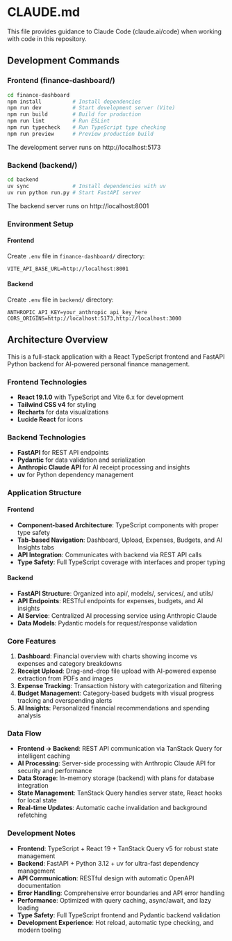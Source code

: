 # CLAUDE.md

This file provides guidance to Claude Code (claude.ai/code) when working with code in this repository.

## Development Commands

### Frontend (finance-dashboard/)
```bash
cd finance-dashboard
npm install          # Install dependencies
npm run dev          # Start development server (Vite)
npm run build        # Build for production
npm run lint         # Run ESLint
npm run typecheck    # Run TypeScript type checking
npm run preview      # Preview production build
```

The development server runs on http://localhost:5173

### Backend (backend/)
```bash
cd backend
uv sync              # Install dependencies with uv
uv run python run.py # Start FastAPI server
```

The backend server runs on http://localhost:8001

### Environment Setup

#### Frontend
Create `.env` file in `finance-dashboard/` directory:
```env
VITE_API_BASE_URL=http://localhost:8001
```

#### Backend
Create `.env` file in `backend/` directory:
```env
ANTHROPIC_API_KEY=your_anthropic_api_key_here
CORS_ORIGINS=http://localhost:5173,http://localhost:3000
```

## Architecture Overview

This is a full-stack application with a React TypeScript frontend and FastAPI Python backend for AI-powered personal finance management.

### Frontend Technologies
- **React 19.1.0** with TypeScript and Vite 6.x for development
- **Tailwind CSS v4** for styling
- **Recharts** for data visualizations
- **Lucide React** for icons

### Backend Technologies
- **FastAPI** for REST API endpoints
- **Pydantic** for data validation and serialization
- **Anthropic Claude API** for AI receipt processing and insights
- **uv** for Python dependency management

### Application Structure

#### Frontend
- **Component-based Architecture**: TypeScript components with proper type safety
- **Tab-based Navigation**: Dashboard, Upload, Expenses, Budgets, and AI Insights tabs
- **API Integration**: Communicates with backend via REST API calls
- **Type Safety**: Full TypeScript coverage with interfaces and proper typing

#### Backend
- **FastAPI Structure**: Organized into api/, models/, services/, and utils/
- **API Endpoints**: RESTful endpoints for expenses, budgets, and AI insights
- **AI Service**: Centralized AI processing service using Anthropic Claude
- **Data Models**: Pydantic models for request/response validation

### Core Features
1. **Dashboard**: Financial overview with charts showing income vs expenses and category breakdowns
2. **Receipt Upload**: Drag-and-drop file upload with AI-powered expense extraction from PDFs and images
3. **Expense Tracking**: Transaction history with categorization and filtering
4. **Budget Management**: Category-based budgets with visual progress tracking and overspending alerts
5. **AI Insights**: Personalized financial recommendations and spending analysis

### Data Flow
- **Frontend → Backend**: REST API communication via TanStack Query for intelligent caching
- **AI Processing**: Server-side processing with Anthropic Claude API for security and performance
- **Data Storage**: In-memory storage (backend) with plans for database integration
- **State Management**: TanStack Query handles server state, React hooks for local state
- **Real-time Updates**: Automatic cache invalidation and background refetching

### Development Notes
- **Frontend**: TypeScript + React 19 + TanStack Query v5 for robust state management
- **Backend**: FastAPI + Python 3.12 + uv for ultra-fast dependency management
- **API Communication**: RESTful design with automatic OpenAPI documentation
- **Error Handling**: Comprehensive error boundaries and API error handling
- **Performance**: Optimized with query caching, async/await, and lazy loading
- **Type Safety**: Full TypeScript frontend and Pydantic backend validation
- **Development Experience**: Hot reload, automatic type checking, and modern tooling